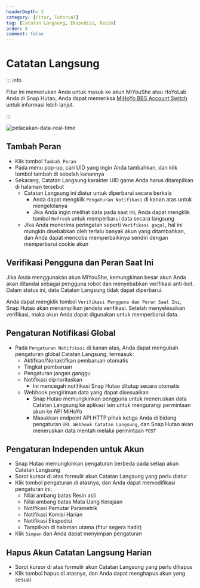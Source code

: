```yaml
---
headerDepth: 2
category: [Fitur, Tutorial]
tag: [Catatan Langsung, Ekspedisi, Resin]
order: 6
comment: false
---
```


# Catatan Langsung

::: info

Fitur ini memerlukan Anda untuk masuk ke akun MiYouShe atau HoYoLab Anda di Snap Hutao,
Anda dapat memeriksa [MiHoYo BBS Account Switch](mhy-account-switch.html) untuk informasi lebih lanjut.

:::

![pelacakan-data-real-time](https://img.alicdn.com/imgextra/i3/1797064093/O1CN01nh4t1T1g6dyI3Ikcn_!!1797064093.png_.webp)

## Tambah Peran

- Klik tombol `Tambah Peran`
- Pada menu pop-up, cari UID yang ingin Anda tambahkan, dan klik tombol tambah di sebelah kanannya
- Sekarang, Catatan Langsung karakter UID game Anda harus ditampilkan di halaman tersebut
  - Catatan Langsung ini diatur untuk diperbarui secara berkala
    - Anda dapat mengklik `Pengaturan Notifikasi` di kanan atas untuk mengelolanya
    - Jika Anda ingin melihat data pada saat ini, Anda dapat mengklik tombol `Refresh` untuk memperbarui data secara langsung
  - Jika Anda menerima peringatan seperti `Verifikasi gagal`, hal ini mungkin disebabkan oleh terlalu banyak akun yang ditambahkan, dan Anda dapat mencoba memperbaikinya sendiri dengan memperbarui cookie akun

## Verifikasi Pengguna dan Peran Saat Ini

Jika Anda menggunakan akun MiYouShe, kemungkinan besar akun Anda akan ditandai sebagai pengguna robot dan menyebabkan verifikasi anti-bot.
Dalam status ini, data Catatan Langsung tidak dapat diperbarui.

Anda dapat mengklik tombol `Verifikasi Pengguna dan Peran Saat Ini`, Snap Hutao akan menampilkan jendela verifikasi. Setelah menyelesaikan
verifikasi, maka akun Anda dapat digunakan untuk memperbarui data.

## Pengaturan Notifikasi Global

- Pada `Pengaturan Notifikasi` di kanan atas, Anda dapat mengubah pengaturan global Catatan Langsung, termasuk:
  - Aktifkan/Nonaktifkan pembaruan otomatis
  - Tingkat pembaruan
  - Pengaturan jangan ganggu
  - Notifikasi diprioritaskan
    - Ini mencegah notifikasi Snap Hutao ditutup secara otomatis
  - Webhook pengiriman data yang dapat disesuaikan
    - Snap Hutao memungkinkan pengguna untuk meneruskan data Catatan Langsung ke aplikasi lain untuk mengurangi permintaan akun ke API MiHoYo
    - Masukkan endpoint API HTTP pihak ketiga Anda di bidang pengaturan `URL Webhook Catatan Langsung`, dan Snap Hutao akan meneruskan data mentah melalui permintaan `POST`

## Pengaturan Independen untuk Akun

- Snap Hutao memungkinkan pengaturan berbeda pada setiap akun Catatan Langsung
- Sorot kursor di atas formulir akun Catatan Langsung yang perlu diatur
- Klik tombol pengaturan di atasnya, dan Anda dapat memodifikasi pengaturan ini:
  - Nilai ambang batas Resin asli
  - Nilai ambang batas Mata Uang Kerajaan
  - Notifikasi Pemutar Parametrik
  - Notifikasi Komisi Harian
  - Notifikasi Ekspedisi
  - Tampilkan di halaman utama (fitur segera hadir)
- Klik `Simpan` dan Anda dapat menyimpan pengaturan

## Hapus Akun Catatan Langsung Harian

- Sorot kursor di atas formulir akun Catatan Langsung yang perlu dihapus
- Klik tombol hapus di atasnya, dan Anda dapat menghapus akun yang sesuai
